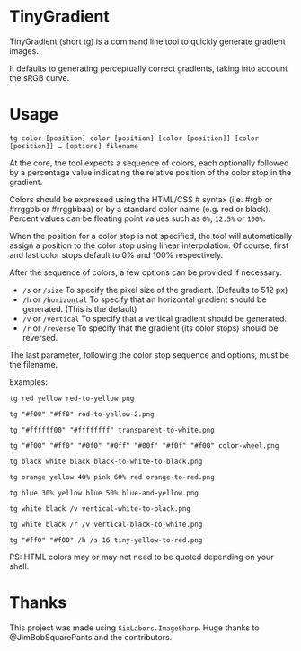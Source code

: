 # TinyGradient

TinyGradient (short tg) is a command line tool to quickly generate gradient images.

It defaults to generating perceptually correct gradients, taking into account the sRGB curve.

# Usage

````
tg color [position] color [position] [color [position]] [color [position]] … [options] filename
````

At the core, the tool expects a sequence of colors, each optionally followed by a percentage value indicating the relative position of the color stop in the gradient.

Colors should be expressed using the HTML/CSS # syntax (i.e. #rgb or #rrggbb or #rrggbbaa) or by a standard color name (e.g. red or black).
Percent values can be floating point values such as `0%`, `12.5%` or `100%`.

When the position for a color stop is not specified, the tool will automatically assign a position to the color stop using linear interpolation.
Of course, first and last color stops default to 0% and 100% respectively.

After the sequence of colors, a few options can be provided if necessary:

- `/s` or `/size` To specify the pixel size of the gradient. (Defaults to 512 px)
- `/h` or `/horizontal` To specify that an horizontal gradient should be generated. (This is the default)
- `/v` or `/vertical` To specify that a vertical gradient should be generated.
- `/r` or `/reverse` To specify that the gradient (its color stops) should be reversed.

The last parameter, following the color stop sequence and options, must be the filename.

Examples:

````
tg red yellow red-to-yellow.png

tg "#f00" "#ff0" red-to-yellow-2.png

tg "#ffffff00" "#ffffffff" transparent-to-white.png

tg "#f00" "#ff0" "#0f0" "#0ff" "#00f" "#f0f" "#f00" color-wheel.png

tg black white black black-to-white-to-black.png

tg orange yellow 40% pink 60% red orange-to-red.png

tg blue 30% yellow blue 50% blue-and-yellow.png

tg white black /v vertical-white-to-black.png

tg white black /r /v vertical-black-to-white.png

tg "#ff0" "#f00" /h /s 16 tiny-yellow-to-red.png
````

PS: HTML colors may or may not need to be quoted depending on your shell.

# Thanks

This project was made using `SixLabors.ImageSharp`. Huge thanks to @JimBobSquarePants and the contributors.
